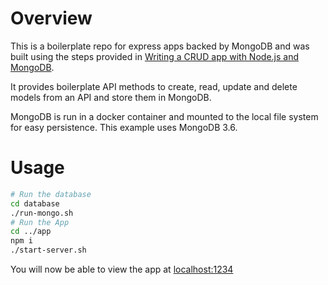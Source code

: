 # Overview
This is a boilerplate repo for express apps backed by MongoDB and was built using the steps provided in [Writing a CRUD app with Node.js and MongoDB](https://codeburst.io/writing-a-crud-app-with-node-js-and-mongodb-e0827cbbdafb).

It provides boilerplate API methods to create, read, update and delete models from an API and store them in MongoDB.

MongoDB is run in a docker container and mounted to the local file system for easy persistence. This example uses MongoDB 3.6.

# Usage

```bash
# Run the database
cd database
./run-mongo.sh
# Run the App
cd ../app
npm i
./start-server.sh
```

You will now be able to view the app at [localhost:1234](http://localhost:1234/)
